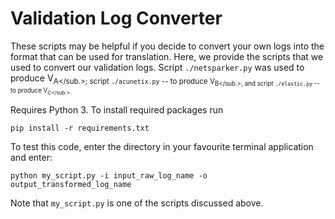 # Validation Log Converter

These scripts may be helpful if you decide to convert your own logs into the format that can be used for translation. Here, we provide the scripts that we used to convert our validation logs. Script `./netsparker.py` was used to produce V<sub>A</sub.>; script `./acunetix.py` -- to produce V<sub>B</sub.>, and script `./elastic.py` -- to produce V<sub>C</sub.>.

Requires Python 3. To install required packages run
```
pip install -r requirements.txt
```
To test this code, enter the directory in your favourite terminal application and enter:
```
python my_script.py -i input_raw_log_name -o output_transformed_log_name
```
Note that `my_script.py` is one of the scripts discussed above.
